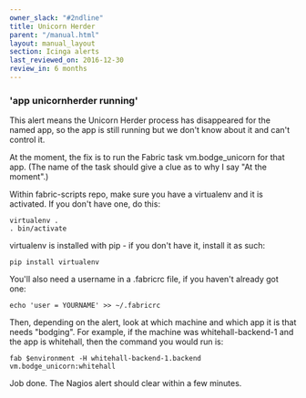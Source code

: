 ```yaml
---
owner_slack: "#2ndline"
title: Unicorn Herder
parent: "/manual.html"
layout: manual_layout
section: Icinga alerts
last_reviewed_on: 2016-12-30
review_in: 6 months
---
```


### 'app unicornherder running'

This alert means the Unicorn Herder process has disappeared for the
named app, so the app is still running but we don't know about it and
can't control it.

At the moment, the fix is to run the Fabric task vm.bodge\_unicorn for
that app. (The name of the task should give a clue as to why I say "At
the moment".)

Within fabric-scripts repo, make sure you have a virtualenv and it is
activated. If you don't have one, do this:

    virtualenv .
    . bin/activate

virtualenv is installed with pip - if you don't have it, install it as
such:

    pip install virtualenv

You'll also need a username in a .fabricrc file, if you haven't already
got one:

    echo 'user = YOURNAME' >> ~/.fabricrc

Then, depending on the alert, look at which machine and which app it is
that needs "bodging". For example, if the machine was
whitehall-backend-1 and the app is whitehall, then the command you would
run is:

    fab $environment -H whitehall-backend-1.backend vm.bodge_unicorn:whitehall

Job done. The Nagios alert should clear within a few minutes.

